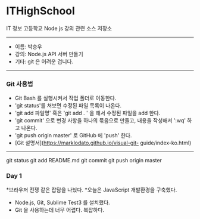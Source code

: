 # ITHighSchool
IT 정보 고등학교 Node js 강의 관련 소스 저장소

---

* 이름: 박승우
* 강의: Node.js API 서버 만들기
* 기타: git 은 어려운 겁니다. 
---
### Git 사용법
* Git Bash 를 실행시켜서 작업 폴더로 이동한다.
* 'git status'를 쳐보면 수정된 파일 목록이 나온다.
* 'git add 파일명' 혹은 'git add . ' 을 해서 수정된
파일을 add 한다.
* 'git commit' 으로 변경 사항을 하나의 묶음으로 만들고,
내용을 작성해서 ':wq' 하고 나온다.
* 'git push origin master' 로 GitHub 에 'push' 한다.
* [Git 설명서](https://marklodato.github.io/visual-git-
guide/index-ko.html)
---
git status
git add README.md
git commit
git push origin master

### Day 1
*브라우저 전쟁 같은 잡담을 나눴다.
*오늘은 JavaScript 개발환경을 구축했다.
* Node.js, Git, Sublime Test3 를 설치했다.
* Git 을 사용하는데 너무 어렵다. 복잡하다.